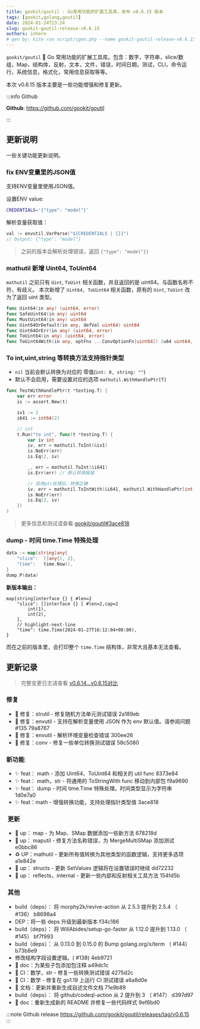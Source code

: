 ```yaml
---
title: gookit/goutil - Go常用功能的扩展工具库，发布 v0.6.15 版本
tags: [gookit,golang,goutil]
date: 2024-01-24T23:24
slug: gookit-goutil-release-v0.6.15
authors: inhere
# gen by: kite run script/cgen.php --name gookit-goutil-release-v0.6.15 --tags gookit,golang,goutil
---
```



`gookit/goutil` 💪 Go 常用功能的扩展工具库。包含：数字，字符串，slice/数组，Map，结构体，反射，文本，文件，错误，时间日期，测试，CLI，命令运行，系统信息，格式化，常用信息获取等等。

本次 v0.6.15 版本主要是一些功能增强和修复更新。

<!--truncate-->

:::info Github

 **Github**: https://github.com/gookit/goutil

:::

## 更新说明

一些关键功能更新说明。

### fix ENV变量里的JSON值

支持ENV变量里使用JSON值。

设置ENV value:

```bash
CREDENTIALS='{"type": "model"}'
```

解析变量获取值：

```go
val := envutil.VarParse("${CREDENTIALS | {}}")
// Output: {"type": "model"}
```

> 之前的版本会解析处理错误，返回 `{"type": "model"}}`

### mathutil 新增 Uint64, ToUint64

`mathutil` 之前只有 `Uint`, `ToUint` 相关函数，并且返回的是 uint64。与函数名称不符，有歧义。
本次新增了 `Uint64, ToUint64` 相关函数，原有的 `Uint`, `ToUint` 改为了返回 uint 类型。

```go title="github.com/gookit/goutil/mathutil"
func Uint64(in any) (uint64, error)
func SafeUint64(in any) uint64
func MustUint64(in any) uint64
func Uint64OrDefault(in any, defVal uint64) uint64
func Uint64OrErr(in any) (uint64, error)
func ToUint64(in any) (uint64, error)
func ToUint64With(in any, optFns ...ConvOptionFn[uint64]) (u64 uint64, err error)
```

### To int,uint,string 等转换方法支持指针类型

- `nil` 当前会默认转换为对应的 零值(`int: 0, string: ""`)
- 默认不会启用，需要设置对应的选项 `mathutil.WithHandlePtr[T]`

```go title="example or tests"
func TestWithHandlePtr(t *testing.T) {
	var err error
	is := assert.New(t)

	iv1 := 2
	i641 := int64(2)

	// int
	t.Run("to int", func(t *testing.T) {
		var iv int
		iv, err = mathutil.ToInt(&iv1)
		is.NoErr(err)
		is.Eq(2, iv)

		_, err = mathutil.ToInt(&i641)
		is.Err(err) // 默认转换报错

        // 启用ptr处理后，转换正确
		iv, err = mathutil.ToIntWith(&i641, mathutil.WithHandlePtr[int])
		is.NoErr(err)
		is.Eq(2, iv)
	})
)
```

> 更多信息和测试请查看 [gookit/goutil#3ace818](https://github.com/gookit/goutil/commit/3ace8188148ddf9d687e86f303a798af240100fc)

### dump - 时间 time.Time 特殊处理

```go
data := map[string]any{
    "slice":  []any{1, 2},
    "time":   time.Now(),
}
dump.P(data)
```

**新版本输出：**

```text
map[string]interface {} { #len=2
    "slice": []interface {} [ #len=2,cap=2
        int(1),
        int(2),
    ],
    // highlight-next-line
    "time": time.Time(2024-01-27T16:12:04+08:00),
}
```

而在之前的版本里，会打印整个 `time.Time` 结构体，非常大且基本无法查看。


## 更新记录

> 完整变更日志请查看 [v0.6.14...v0.6.15对比](https://github.com/gookit/validate/compare/v0.6.14...v0.6.15)

### 修复

* 🐛 修复：strutil - 修复随机方法单元测试错误 2a189eb
* 🐛 修复：envutil - 支持在解析变量使用 JSON 作为 env 默认值。请参阅问题 #135 79a8767
* 🐛 修复：envutil - 解析环境变量检查错误 300ee26
* 🐛 修复：conv - 修复一些单位转换测试错误 58c5080

### 新功能

* ✨ feat： math - 添加 Uint64、ToUint64 和相关的 util func 8373e84
* ✨ feat： math，str - 将通用的 ToStringWith func 移动到内部包 f9a9690
* ✨ feat： dump - 时间 time.Time 特殊处理。时间类型显示为字符串 1d0e7a0
* ✨ feat：math - 增强转换功能，支持处理指针类型值 3ace818

###  更新

* 👔 up： map - 为 Map、SMap 数据添加一些新方法 678218d
* 👔 up： maputil - 修复方法名称错误，为 MergeMultiSMap 添加测试 e0bbc86
* ♻️ UP：mathutil - 更新所有值转换为其他类型的函数逻辑，支持更多选项 a1e842e
* 👔 up： structs - 更新 SetValues 逻辑将在设置错误时继续 dd72232
* 👔 up： reflects，internal - 更新一些内部和反射相关工具方法 154fd5b

###  其他

* build（deps）： 将 morphy2k/revive-action 从 2.5.3 提升到 2.5.4 （ #136） b8698a4
* DEP：将一些 deps 升级到最新版本 f34c186
* build（deps）： 将 WillAbides/setup-go-faster 从 1.12.0 提升到 1.13.0 （ #145） bf7f993
* build（deps）： 从 0.13.0 到 0.15.0 的 Bump golang.org/x/term （ #144） b73b8e9
* 修改结构字段设置逻辑。( #138) 4eb9721
* 📝 doc：为某些子包添加包注释 a49dc1c
* 💚 CI：数学，str - 修复一些转换测试错误 4275d2c
* 💚 CI：数学 - 修复在 go1.19 上运行 CI 测试错误 a6a8d0e
* 📝 文档：更新并重新生成自述文件文档 71e9b89
* build（deps）： 将 github/codeql-action 从 2 提升到 3 （ #147） d397d97
* 📝 doc：重新生成新的 README 并修复一些代码样式 9ef6bd0


:::note
Github release https://github.com/gookit/goutil/releases/tag/v0.6.15
:::
